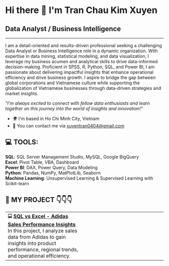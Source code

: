 # Hi there 👋 I'm Tran Chau Kim Xuyen

## Data Analyst / Business Intelligence

---

I am a detail-oriented and results-driven professional seeking a challenging Data Analyst or Business Intelligence role in a dynamic organization. With expertise in data mining, statistical modeling, and data visualization, I leverage my business acumen and analytical skills to drive data-informed decision-making. Proficient in SPSS, R, Python, SQL, and Power BI, I am passionate about delivering impactful insights that enhance operational efficiency and drive business growth. I aspire to bridge the gap between global corporations and Vietnamese culture while supporting the globalization of Vietnamese businesses through data-driven strategies and market insights.

_"I'm always excited to connect with fellow data enthusiasts and learn together on this journey into the world of insights and innovation!"_

- 🌍 I'm based in Ho Chi Minh City, Vietnam  
- 📧 You can contact me via xuyentran0404@gmail.com

## 💻 TOOLS:

**SQL**: SQL Server Management Studio, MySQL, Google BigQuery  
**Excel**: Pivot Table, VBA, Dashboard  
**Power BI**: DAX, Power Query, Data Modeling  
**Python**: Pandas, NumPy, MatPlotLib, Seaborn  
**Machine Learning**: Unsupervised Learning & Supervised Learning with Scikit-learn

## 🔗 MY PROJECT 👇👇👇

<table>
  <tr>
    <td width="50%">
      🚍 <b><a href="https://github.com/xuyentran0404/SQL-Excel-Adidas-Sales-Performance-Insights">SQL vs Excel - Adidas Sales Performance Insights</a></b><br>
      In this project, I analyze sales data from Adidas to gain insights into product performance, regional trends, and operational efficiency.
    </td>
    <td width="50%">
